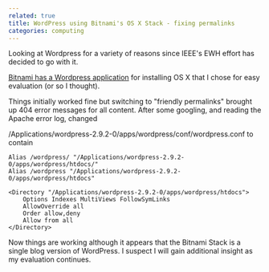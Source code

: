 ```yaml
---
related: true
title: WordPress using Bitnami's OS X Stack - fixing permalinks
categories: computing
---
```

Looking at Wordpress for a variety of reasons since IEEE's EWH effort has
decided to go with it.

[Bitnami has a Wordpress application][1] for installing OS X that I chose for
easy evaluation (or so I thought).

Things initially worked fine but switching to "friendly permalinks" brought up
404 error messages for all content. After some googling, and reading the
Apache error log, changed

/Applications/wordpress-2.9.2-0/apps/wordpress/conf/wordpress.conf to contain

    Alias /wordpress/ "/Applications/wordpress-2.9.2-0/apps/wordpress/htdocs/"
    Alias /wordpress "/Applications/wordpress-2.9.2-0/apps/wordpress/htdocs"

    <Directory "/Applications/wordpress-2.9.2-0/apps/wordpress/htdocs">
        Options Indexes MultiViews FollowSymLinks
        AllowOverride all
        Order allow,deny
        Allow from all
    </Directory>

Now things are working although it appears that the Bitnami Stack is a single
blog version of WordPress. I suspect I will gain additional insight as my
evaluation continues.

[1]: http://bitnami.org/stack/wordpress

